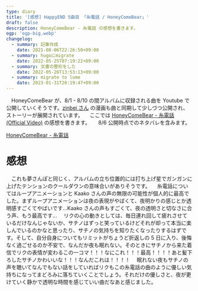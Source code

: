 ```yaml
---
type: diary
title: '[感想] HappyEND 5曲目 「糸電話 / HoneyComeBear」'
draft: false
description: HoneyComeBear - 糸電話 の感想を書きます。
ogp: 'ogp-big.webp'
changelog:
  - summary: 記事作成
    date: 2021-08-06T22:26:50+09:00
  - summary: hugoにmigrate
    date: 2022-05-25T07:19:22+09:00
  - summary: 文書の整形をした
    date: 2022-05-26T13:53:13+09:00
  - summary: migrate to lume
    date: 2023-01-31T20:19:47+09:00
---
```


　HoneyComeBear が、8/1 - 8/10 の間アルバムに収録される曲を Youtube で公開していくそうです。[zinbei さん](https://twitter.com/tz036) の漫画も曲と同期して少しづつ公開され、ストーリーが展開されています。
　ここでは [HoneyComeBear - 糸電話 (Official Video)](https://youtu.be/Onxj7q19KTI) の感想を書きます。
　 8/6 公開時点でのネタバレを含みます。

[HoneyComeBear - 糸電話](https://youtu.be/Onxj7q19KTI)

# 感想

　これも夢さんぽと同じく、アルバムの立ち位置的には打ち上げ星でガンガンに上げたテンションのクールダウンの意味合いがありそうです。
　糸電話についてはループアニメーションと Kaako さんの声の無限の可能性が個人的に最高でした。まずループアニメーションは夜の表現がやばくて、夜明かりの感じとか透明感すごくてやばいです...Kaako さんの声もすごくて、夜の透明さと切なさに合う声、もう最高です...
　リクの心の動きとしては、毎日連れ回して疲れさせているだけなんじゃないか、サチノはずっと笑っているけどそれが却って本当に楽しんでいるのかなと思ったり、サチノの気持ちを知りたくなったりするはずです。そして、自分自身についてもリミットがちょうど折返しの 5 日に入り、後悔なく過ごせるのか不安で、なんだか夜も眠れない。そのときにサチノから来た着信でリクの表情が変わるこの一コマ！！！なにこれ！！！最高！！！！あと髪下ろしたサチノかわいいな！！！なんだこれは！！！！
　眠れない夜もサチノの声を聴いてなんでもない話をしていればリクもこの糸電話の曲のように優しい気持ちになってまどろみに落ちていくことでしょう。それだけの優しさと、夜が更けていく静かで透明な時間を感じていい曲だなあと感じました。
